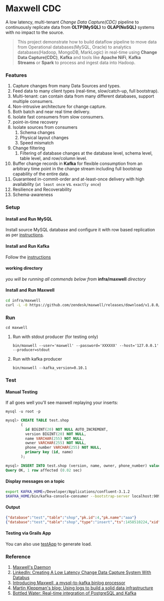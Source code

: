 Maxwell CDC
===========
A low latency, multi-tenant *Change Data Capture(CDC)* pipeline to continuously replicate data from **OLTP(**MySQL**)** to **OLAP(**NoSQL**)** systems with no impact to the source.


> This project demonstrate how to build dataflow pipeline to move data from Operational databases(MySQL, Oracle) to analytics databases(Hadoop, MongoDB, MarkLogic) in real-time using **Change Data Capture(CDC)**, **Kafka** and tools like **Apache NiFi**, **Kafka Streams** or **Spark** to process and ingest data into Hadoop.

### Features

 1. Capture changes from many Data Sources and types.
 2. Feed data to many client types (real-time, slow/catch-up, full bootstrap).
 3. Multi-tenant: can contain data from many different databases, support multiple consumers.
 4. Non-intrusive architecture for change capture.
 5. Both batch and near real time delivery.
 6. Isolate fast consumers from slow consumers.
 7. point-in-time recovery
 8. Isolate sources from consumers
    1. Schema changes
    2. Physical layout changes
    3. Speed mismatch
 9. Change filtering
    1. Filtering of database changes at the database level, schema level, table level, and row/column level.
10. Buffer change records in **Kafka** for flexible consumption from an arbitrary time point in the change stream including full bootstrap capability of the entire data.
11. Guaranteed in-commit-order and at-least-once delivery with high availability (`at least once` vs. `exactly once`)
12. Resilience and Recoverability
13. Schema-awareness

### Setup


#### Install and Run MySQL
Install source MySQL database and configure it with row based replication as per [instructions](../mysql/).

#### Install and Run Kafka
Follow the [instructions](../kafka/)

#### working directory
*you will be running all commends below from* **infra/maxwell** *directory*

#### Install and Run Maxwell

```bash
cd infra/maxwell 
curl -L -0 https://github.com/zendesk/maxwell/releases/download/v1.8.0/maxwell-1.8.0.tar.gz | tar --strip-components=1 -zx -C .
```

### Run

   `cd maxwell`

1. Run with stdout producer (for testing only)

   `bin/maxwell --user='maxwell' --password='XXXXXX' --host='127.0.0.1' --producer=stdout`
2. Run with kafka producer

   `bin/maxwell --kafka_version=0.10.1`

### Test

#### Manual Testing
If all goes well you'll see maxwell replaying your inserts:

```sql
mysql -u root -p

mysql> CREATE TABLE test.shop
       (
         id BIGINT(20) NOT NULL AUTO_INCREMENT,
         version BIGINT(20) NOT NULL,
         name VARCHAR(255) NOT NULL,
         owner VARCHAR(255) NOT NULL,
         phone_number VARCHAR(255) NOT NULL,
         primary key (id, name)
       );
       
mysql> INSERT INTO test.shop (version, name, owner, phone_number) values (0, 'aaa', 'bbb', '3331114444');
Query OK, 1 row affected (0.02 sec)

```
#### Display messages on a topic
```bash
export KAFKA_HOME=/Developer/Applications/confluent-3.1.2
$KAFKA_HOME/bin/kafka-console-consumer --bootstrap-server localhost:9092 --topic maxwell --from-beginning --property print.key=true
```

#### Output
```json
{"database":"test","table":"shop","pk.id":4,"pk.name":"aaa"}
{"database":"test","table":"shop","type":"insert","ts":1458510224,"xid":33531,"commit":true,"data":{"owner":"bbb","name":"aaa","phone_number":"3331114444","id":4,"version":0}}
```

####  Testing via Grails App
You can also use [testApp](./testApp/) to generate load.


### Reference
1. [Maxwell's Daemon](http://maxwells-daemon.io/quickstart/)
2. [LinkedIn: Creating A Low Latency Change Data Capture System With Databus](http://highscalability.com/blog/2012/3/19/linkedin-creating-a-low-latency-change-data-capture-system-w.html)
3. [Introducing Maxwell, a mysql-to-kafka binlog processor](https://developer.zendesk.com/blog/introducing-maxwell-a-mysql-to-kafka-binlog-processor)
4. [Martin Kleppman's blog: Using logs to build a solid data infrastructure](https://martin.kleppmann.com/2015/05/27/logs-for-data-infrastructure.html)
5. [Bottled Water: Real-time integration of PostgreSQL and Kafka](http://www.confluent.io/blog/bottled-water-real-time-integration-of-postgresql-and-kafka/)
